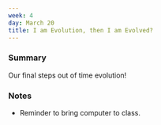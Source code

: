 ```yaml
---
week: 4
day: March 20
title: I am Evolution, then I am Evolved?
---
```


### Summary
Our final steps out of time evolution!

### Notes
- Reminder to bring computer to class.